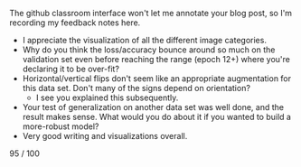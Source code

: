 The github classroom interface won't let me annotate your blog post, so I'm recording my feedback notes here.

* I appreciate the visualization of all the different image categories.
* Why do you think the loss/accuracy bounce around so much on the validation set even before reaching the range (epoch 12+) where you're declaring it to be over-fit?
* Horizontal/vertical flips don't seem like an appropriate augmentation for this data set. Don't many of the signs depend on orientation?
    - I see you explained this subsequently.
* Your test of generalization on another data set was well done, and the result makes sense. What would you do about it if you wanted to build a more-robust model?
* Very good writing and visualizations overall.

95 / 100
